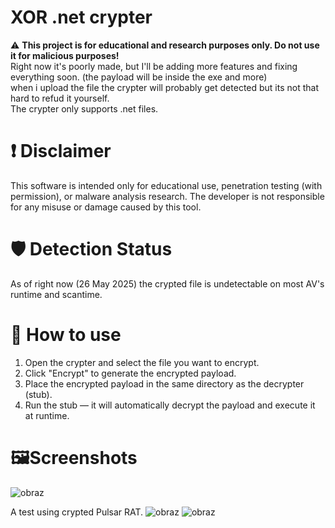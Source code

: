 # XOR .net crypter
⚠️ <b> This project is for educational and research purposes only. Do not use it for malicious purposes! </b>      
Right now it's poorly made, but I'll be adding more features and fixing everything soon. (the payload will be inside the exe and more)     
when i upload the file the crypter will probably get detected but its not that hard to refud it yourself.     
The crypter only supports .net files.

# ❗ Disclaimer

This software is intended only for educational use, penetration testing (with permission), or malware analysis research. The developer is not responsible for any misuse or damage caused by this tool.

# 🛡️ Detection Status
As of right now (26 May 2025) the crypted file is undetectable on most AV's runtime and scantime.

# 📁 How to use
1. Open the crypter and select the file you want to encrypt.
2. Click "Encrypt" to generate the encrypted payload.
3. Place the encrypted payload in the same directory as the decrypter (stub).
4. Run the stub — it will automatically decrypt the payload and execute it at runtime.

# 🖼️Screenshots
![obraz](https://github.com/user-attachments/assets/c48db8ac-d6ad-455c-8714-17ac13bb2460)

A test using crypted Pulsar RAT.
![obraz](https://github.com/user-attachments/assets/04f3d839-1a70-4d4c-afd2-1164d50eaff4)
![obraz](https://github.com/user-attachments/assets/6a7ef412-7f85-4042-9e47-5eebdab9e6b7)
